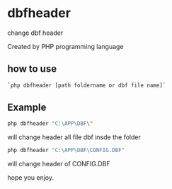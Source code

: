 # dbfheader
change dbf header

Created by PHP programming language 

## how to use
```bash
`php dbfheader [path foldername or dbf file name]`
```

## Example 
```bash
php dbfheader "C:\APP\DBF\"
```
will change header all file dbf insde the folder 

```bash
php dbfheader "C:\APP\DBF\CONFIG.DBF"
```

will change header of CONFIG.DBF 




hope you enjoy.



